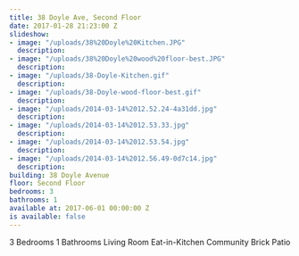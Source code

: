```yaml
---
title: 38 Doyle Ave, Second Floor
date: 2017-01-28 21:23:00 Z
slideshow:
- image: "/uploads/38%20Doyle%20Kitchen.JPG"
  description:
- image: "/uploads/38%20Doyle%20wood%20floor-best.JPG"
  description:
- image: "/uploads/38-Doyle-Kitchen.gif"
  description:
- image: "/uploads/38-Doyle-wood-floor-best.gif"
  description:
- image: "/uploads/2014-03-14%2012.52.24-4a31dd.jpg"
  description:
- image: "/uploads/2014-03-14%2012.53.33.jpg"
  description:
- image: "/uploads/2014-03-14%2012.53.54.jpg"
  description:
- image: "/uploads/2014-03-14%2012.56.49-0d7c14.jpg"
  description:
building: 38 Doyle Avenue
floor: Second Floor
bedrooms: 3
bathrooms: 1
available at: 2017-06-01 00:00:00 Z
is available: false
---
```


3 Bedrooms
1 Bathrooms
Living Room
Eat-in-Kitchen
Community Brick Patio
